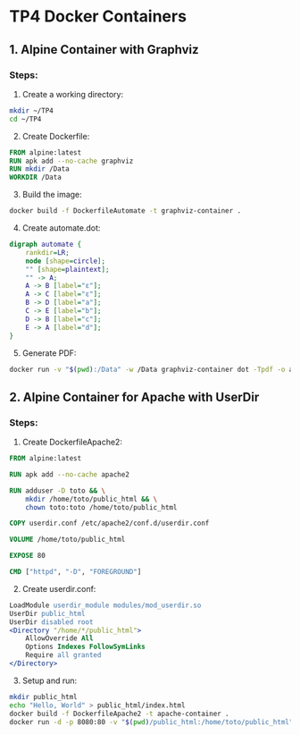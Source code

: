 # TP4 Docker Containers

## 1. Alpine Container with Graphviz

### Steps:
1. Create a working directory:
```bash
mkdir ~/TP4
cd ~/TP4
```

2. Create Dockerfile:

```dockerfile
FROM alpine:latest
RUN apk add --no-cache graphviz
RUN mkdir /Data
WORKDIR /Data
```

3. Build the image:
```bash
docker build -f DockerfileAutomate -t graphviz-container .
```

4. Create automate.dot:
```dot
digraph automate {
    rankdir=LR;
    node [shape=circle];
    "" [shape=plaintext];
    "" -> A;
    A -> B [label="ε"];
    A -> C [label="ε"];
    B -> D [label="a"];
    C -> E [label="b"];
    D -> B [label="c"];
    E -> A [label="d"];
}
```

5. Generate PDF:
```bash
docker run -v "$(pwd):/Data" -w /Data graphviz-container dot -Tpdf -o automate.pdf automate.dot
```

## 2. Alpine Container for Apache with UserDir

### Steps:
1. Create DockerfileApache2:
```dockerfile
FROM alpine:latest

RUN apk add --no-cache apache2

RUN adduser -D toto && \
    mkdir /home/toto/public_html && \
    chown toto:toto /home/toto/public_html

COPY userdir.conf /etc/apache2/conf.d/userdir.conf

VOLUME /home/toto/public_html

EXPOSE 80

CMD ["httpd", "-D", "FOREGROUND"]
```

2. Create userdir.conf:
```apache
LoadModule userdir_module modules/mod_userdir.so
UserDir public_html
UserDir disabled root
<Directory "/home/*/public_html">
    AllowOverride All
    Options Indexes FollowSymLinks
    Require all granted
</Directory>
```

3. Setup and run:
```bash
mkdir public_html
echo "Hello, World" > public_html/index.html
docker build -f DockerfileApache2 -t apache-container .
docker run -d -p 8080:80 -v "$(pwd)/public_html:/home/toto/public_html" apache-container
```
